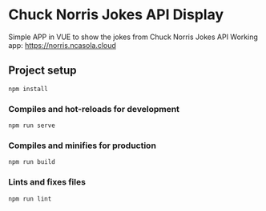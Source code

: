 # Chuck Norris Jokes API Display

Simple APP in VUE to show the jokes from Chuck Norris Jokes API
Working app: https://norris.ncasola.cloud

## Project setup
```
npm install
```

### Compiles and hot-reloads for development
```
npm run serve
```

### Compiles and minifies for production
```
npm run build
```

### Lints and fixes files
```
npm run lint
```
